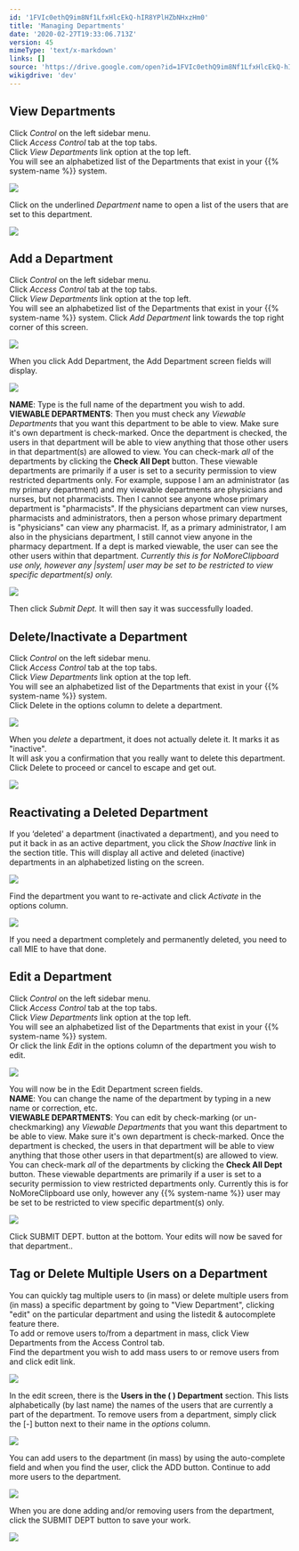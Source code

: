 ```yaml
---
id: '1FVIc0ethQ9im8Nf1LfxHlcEkQ-hIR8YPlHZbNHxzHm0'
title: 'Managing Departments'
date: '2020-02-27T19:33:06.713Z'
version: 45
mimeType: 'text/x-markdown'
links: []
source: 'https://drive.google.com/open?id=1FVIc0ethQ9im8Nf1LfxHlcEkQ-hIR8YPlHZbNHxzHm0'
wikigdrive: 'dev'
---
```

## View Departments

Click *Control* on the left sidebar menu.  
Click *Access Control* tab at the top tabs.  
Click *View Departments* link option at the top left.  
You will see an alphabetized list of the Departments that exist in your {{% system-name %}} system.

![](../managing-departments.assets/1ef58fd020d7a4de3edf6c91eaf108d5.png)

Click on the underlined *Department* name to open a list of the users that are set to this department.

![](../managing-departments.assets/1ef58fd020d7a4de3edf6c91eaf108d5.png)


## Add a Department

Click *Control* on the left sidebar menu.  
Click *Access Control* tab at the top tabs.  
Click *View Departments* link option at the top left.  
You will see an alphabetized list of the Departments that exist in your {{% system-name %}} system. Click *Add Department* link towards the top right corner of this screen.

![](../managing-departments.assets/1ef58fd020d7a4de3edf6c91eaf108d5.png)

When you click Add Department, the Add Department screen fields will display.

![](../managing-departments.assets/285ef5e6ff4f09c23b6cb9cc26bba9ee.png)

**NAME**: Type is the full name of the department you wish to add.  
**VIEWABLE DEPARTMENTS**: Then you must check any *Viewable Departments* that you want this department to be able to view. Make sure it's own department is check-marked. Once the department is checked, the users in that department will be able to view anything that those other users in that department(s) are allowed to view. You can check-mark *all* of the departments by clicking the **Check All Dept** button. These viewable departments are primarily if a user is set to a security permission to view restricted departments only. For example, suppose I am an administrator (as my primary department) and my viewable departments are physicians and nurses, but not pharmacists. Then I cannot see anyone whose primary department is "pharmacists". If the physicians department can view nurses, pharmacists and administrators, then a person whose primary department is "physicians" can view any pharmacist. If, as a primary administrator, I am also in the physicians department, I still cannot view anyone in the pharmacy department. If a dept is marked viewable, the user can see the other users within that department. *Currently this is for NoMoreClipboard use only, however any |system| user may be set to be restricted to view specific department(s) only.*

![](../managing-departments.assets/5e188489da666dce3992c38a29cc10d7.png)

Then click *Submit Dept.* It will then say it was successfully loaded.

## Delete/Inactivate a Department

Click *Control* on the left sidebar menu.  
Click *Access Control* tab at the top tabs.  
Click *View Departments* link option at the top left.  
You will see an alphabetized list of the Departments that exist in your {{% system-name %}} system.  
Click Delete in the options column to delete a department.

![](../managing-departments.assets/1ef58fd020d7a4de3edf6c91eaf108d5.png)

When you *delete* a department, it does not actually delete it. It marks it as "inactive".  
It will ask you a confirmation that you really want to delete this department. Click Delete to proceed or cancel to escape and get out.

![](../managing-departments.assets/31a407bed5e54ad75522f4a0e38b2468.png)


## Reactivating a Deleted Department

If you ‘deleted' a department (inactivated a department), and you need to put it back in as an active department, you click the *Show Inactive* link in the section title. This will display all active and deleted (inactive) departments in an alphabetized listing on the screen.

![](../managing-departments.assets/67de13ec4c5d4e35aeac7908f2f37ce6.png)

Find the department you want to re-activate and click *Activate* in the options column.

![](../managing-departments.assets/10a22c4556087bf12b2064118b0b901f.png)

If you need a department completely and permanently deleted, you need to call MIE to have that done.

## Edit a Department

Click *Control* on the left sidebar menu.  
Click *Access Control* tab at the top tabs.  
Click *View Departments* link option at the top left.  
You will see an alphabetized list of the Departments that exist in your {{% system-name %}} system.  
Or click the link *Edit* in the options column of the department you wish to edit.

![](../managing-departments.assets/1ef58fd020d7a4de3edf6c91eaf108d5.png)

You will now be in the Edit Department screen fields.  
**NAME**: You can change the name of the department by typing in a new name or correction, etc.  
**VIEWABLE DEPARTMENTS**: You can edit by check-marking (or un-checkmarking) any *Viewable Departments* that you want this department to be able to view. Make sure it's own department is check-marked. Once the department is checked, the users in that department will be able to view anything that those other users in that department(s) are allowed to view. You can check-mark *all* of the departments by clicking the **Check All Dept** button. These viewable departments are primarily if a user is set to a security permission to view restricted departments only. Currently this is for NoMoreClipboard use only, however any {{% system-name %}} user may be set to be restricted to view specific department(s) only.

![](../managing-departments.assets/3c4c364e06e26e7e072c0ea9058669ba.png)

Click SUBMIT DEPT. button at the bottom. Your edits will now be saved for that department..

## Tag or Delete Multiple Users on a Department

You can quickly tag multiple users to (in mass) or delete multiple users from (in mass) a specific department by going to "View Department", clicking "edit" on the particular department and using the listedit & autocomplete feature there.  
To add or remove users to/from a department in mass, click View Departments from the Access Control tab.  
Find the department you wish to add mass users to or remove users from and click edit link.

![](../managing-departments.assets/d56509b5b5c1558f9a2e7f833c229929.png)

In the edit screen, there is the **Users in the ( ) Department** section. This lists alphabetically (by last name) the names of the users that are currently a part of the department. To remove users from a department, simply click the [-] button next to their name in the *options* column.

![](../managing-departments.assets/9b765d7e5e6a69557e8a99d859e93b3c.png)

You can add users to the department (in mass) by using the auto-complete field and when you find the user, click the ADD button. Continue to add more users to the department.

![](../managing-departments.assets/61ada4ef9fa882cc0c2f9b9e83cf7dc7.png)

When you are done adding and/or removing users from the department, click the SUBMIT DEPT button to save your work.

![](../managing-departments.assets/6021a591d9141786fc6e6adaa9aa42ab.png)

